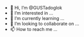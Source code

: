 - 👋 Hi, I’m @GUSTadoglok
- 👀 I’m interested in ...
- 🌱 I’m currently learning ...
- 💞️ I’m looking to collaborate on ...
- 📫 How to reach me ...

<!---
GUSTadoglok/GUSTadoglok is a ✨ special ✨ repository because its `README.md` (this file) appears on your GitHub profile.
You can click the Preview link to take a look at your changes.
--->
